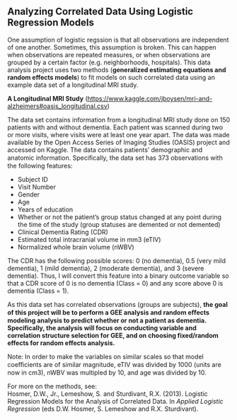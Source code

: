 ## Analyzing Correlated Data Using Logistic Regression Models

One assumption of logistic regssion is that all observations are independent of one another. Sometimes, this assumption is broken. This can happen when observations are repeated measures, or when observations are grouped by a certain factor (e.g. neighborhoods, hospitals). 
This data analysis project uses two methods (**generalized estimating equations and random effects models**) to fit models on such correlated data using an example data set of a longitudinal MRI study.


**A Longitudinal MRI Study** (https://www.kaggle.com/jboysen/mri-and-alzheimers#oasis_longitudinal.csv)

The data set contains information from a longitudinal MRI study done on 150 patients with and without dementia. Each patient was scanned during two or more visits, where visits were at least one year apart. The data was made available by the Open Access Series of Imaging Studies (OASIS) project and accessed on Kaggle. The data contains patients’ demographic and anatomic information. Speciﬁcally, the data set has 373 observations with the following features:

* Subject ID 
* Visit Number 
* Gender 
* Age 
* Years of education 
* Whether or not the patient’s group status changed at any point during the time of the study (group statuses are demented or not demented) 
* Clinical Dementia Rating (CDR) 
* Estimated total intracranial volume in mm3 (eTIV) 
* Normalized whole brain volume (nWBV) 

The CDR has the following possible scores: 0 (no dementia), 0.5 (very mild dementia), 1 (mild dementia), 2 (moderate dementia), and 3 (severe dementia). Thus, I will convert this feature into a binary outcome variable so that a CDR score of 0 is no dementia (Class = 0) and any score above 0 is dementia (Class = 1). 

As this data set has correlated observations (groups are subjects), **the goal of this project will be to perform a GEE analysis and random eﬀects modeling analysis to predict whether or not a patient as dementia. Specifically, the analysis will focus on conducting variable and correlation structure selection for GEE, and on choosing fixed/random effects for random effects analysis.** 


Note: In order to make the variables on similar scales so that model coeﬃcients are of similar magnitude, eTIV was divided by 1000 (units are now in cm3), nWBV was multipled by 10, and age was divided by 10.

For more on the methods, see:  
Hosmer, D.W., Jr., Lemeshow, S. and Sturdivant, R.X. (2013). Logistic Regression Models for the Analysis of Correlated Data. In *Applied Logistic Regression* (eds D.W. Hosmer, S. Lemeshow and R.X. Sturdivant).
